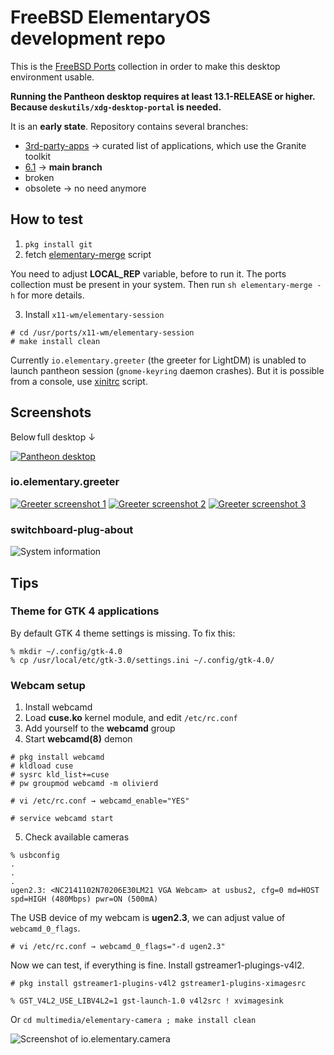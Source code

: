 # FreeBSD ElementaryOS development repo

This is the [FreeBSD Ports](https://cgit.freebsd.org/ports/) collection in order to make this desktop environment usable.

**Running the Pantheon desktop requires at least 13.1-RELEASE or higher. Because `deskutils/xdg-desktop-portal` is needed.**

It is an **early state**. Repository contains several branches:

* [3rd-party-apps](https://codeberg.org/olivierd/freebsd-ports-elementary/src/branch/3rd-party-apps) → curated list of applications, which use the Granite toolkit
* [6.1](https://codeberg.org/olivierd/freebsd-ports-elementary/src/branch/6.1) → **main branch**
* broken
* obsolete → no need anymore

## How to test

1. `pkg install git`
2. fetch [elementary-merge](https://codeberg.org/olivierd/freebsd-ports-elementary/raw/branch/master/Tools/scripts/elementary-merge) script

You need to adjust **LOCAL_REP** variable, before to run it. The ports collection must be present in your system. Then run `sh elementary-merge -h` for more details.

3. Install `x11-wm/elementary-session`

```
# cd /usr/ports/x11-wm/elementary-session
# make install clean
```

Currently `io.elementary.greeter` (the greeter for LightDM) is unabled to launch pantheon session (`gnome-keyring` daemon crashes). But it is possible from a console, use [xinitrc](https://codeberg.org/olivierd/freebsd-ports-elementary/raw/branch/master/xinitrc) script.

## Screenshots

Below full desktop ↓

[![Pantheon desktop](https://codeberg.org/olivierd/freebsd-ports-elementary/raw/branch/master/img/pantheon-desktop_55.png)](https://codeberg.org/freebsd-ports-elementary/raw/branch/master/img/pantheon-desktop.png)

### io.elementary.greeter

[![Greeter screenshot 1](https://codeberg.org/olivierd/freebsd-ports-elementary/raw/branch/master/img/io.elementary.greeter_55.png)](https://codeberg.org/freebsd-ports-elementary/raw/branch/master/img/io.elementary.greeter.png)
[![Greeter screenshot 2](https://codeberg.org/olivierd/freebsd-ports-elementary/raw/branch/master/img/io.elementary.greeter-01_55.png)](https://codeberg.org/freebsd-ports-elementary/raw/branch/master/img/io.elementary.greeter-01.png)
[![Greeter screenshot 3](https://codeberg.org/olivierd/freebsd-ports-elementary/raw/branch/master/img/io.elementary.greeter-02_55.png)](https://codeberg.org/freebsd-ports-elementary/raw/branch/master/img/io.elementary.greeter-02.png)

### switchboard-plug-about

![System information](https://codeberg.org/olivierd/freebsd-ports-elementary/raw/branch/master/img/switchboard-plug-about.png)

## Tips

### Theme for GTK 4 applications

By default GTK 4 theme settings is missing. To fix this:

```
% mkdir ~/.config/gtk-4.0
% cp /usr/local/etc/gtk-3.0/settings.ini ~/.config/gtk-4.0/
```

### Webcam setup

1. Install webcamd
2. Load **cuse.ko** kernel module, and edit `/etc/rc.conf`
3. Add yourself to the **webcamd** group
4. Start **webcamd(8)** demon

```
# pkg install webcamd
# kldload cuse
# sysrc kld_list+=cuse
# pw groupmod webcamd -m olivierd

# vi /etc/rc.conf → webcamd_enable="YES"

# service webcamd start
```

5. Check available cameras

```
% usbconfig
.
.
.
ugen2.3: <NC2141102N70206E30LM21 VGA Webcam> at usbus2, cfg=0 md=HOST spd=HIGH (480Mbps) pwr=ON (500mA)
```

The USB device of my webcam is **ugen2.3**, we can adjust value of `webcamd_0_flags`.

	# vi /etc/rc.conf → webcamd_0_flags="-d ugen2.3"

Now we can test, if everything is fine. Install gstreamer1-plugings-v4l2.

	# pkg install gstreamer1-plugins-v4l2 gstreamer1-plugins-ximagesrc

	% GST_V4L2_USE_LIBV4L2=1 gst-launch-1.0 v4l2src ! xvimagesink

Or `cd multimedia/elementary-camera ; make install clean`

![Screenshot of io.elementary.camera](https://codeberg.org/olivierd/freebsd-ports-elementary/raw/branch/master/img/io.elementary.camera.png)

